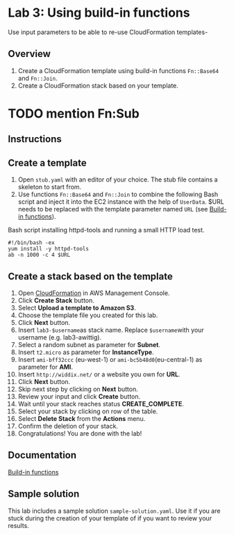# Lab 3: Using build-in functions

Use input parameters to be able to re-use CloudFormation templates-

## Overview
1. Create a CloudFormation template using build-in functions ``Fn::Base64`` and ``Fn::Join``.
1. Create a CloudFormation stack based on your template.

# TODO mention Fn:Sub

## Instructions

## Create a template
1. Open ``stub.yaml`` with an editor of your choice. The stub file contains a skeleton to start from.
1. Use functions ``Fn::Base64`` and ``Fn::Join`` to combine the following Bash script and inject it into the EC2 instance with the help of ``UserData``. $URL needs to be replaced with the template parameter named ``URL`` (see [Build-in functions](http://docs.aws.amazon.com/AWSCloudFormation/latest/UserGuide/intrinsic-function-reference.html)).


Bash script installing httpd-tools and running a small HTTP load test.

```
#!/bin/bash -ex
yum install -y httpd-tools
ab -n 1000 -c 4 $URL
```


## Create a stack based on the template
1. Open [CloudFormation](https://console.aws.amazon.com/cloudformation) in AWS Management Console.
1. Click **Create Stack** button.
1. Select **Upload a template to Amazon S3**.
1. Choose the template file you created for this lab.
1. Click **Next** button.
1. Insert ``lab3-$username``as stack name. Replace ``$username``with your username (e.g. lab3-awittig).
1. Select a random subnet as parameter for **Subnet**.
1. Insert ``t2.micro`` as parameter for **InstanceType**.
1. Insert ``ami-bff32ccc`` (eu-west-1) or ``ami-bc5b48d0``(eu-central-1) as parameter for **AMI**.
1. Insert ``http://widdix.net/`` or a website you own for **URL**.
1. Click **Next** button.
1. Skip next step by clicking on **Next** button.
1. Review your input and click **Create** button.
1. Wait until your stack reaches status **CREATE_COMPLETE**.
1. Select your stack by clicking on row of the table.
1. Select **Delete Stack** from the **Actions** menu.
1. Confirm the deletion of your stack.
1. Congratulations! You are done with the lab!

## Documentation
[Build-in functions](http://docs.aws.amazon.com/AWSCloudFormation/latest/UserGuide/intrinsic-function-reference.html)

## Sample solution
This lab includes a sample solution ``sample-solution.yaml``. Use it if you are stuck during the creation of your template of if you want to review your results.
